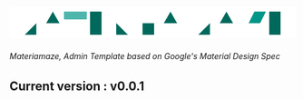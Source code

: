 <img src="https://github.com/an0nh4x0r/Materiamaze/blob/master/assets/images/Materiamaze.gif" />

<h6>Materiamaze, Admin Template based on Google's Material Design Spec</h6>

<h2>Current version : v0.0.1</h2>

